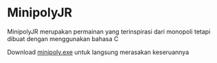 # MinipolyJR

MinipolyJR merupakan permainan yang terinspirasi dari monopoli tetapi dibuat dengan menggunakan bahasa C

Download [minipoly.exe](https://github.com/jovanshelomo/MinipolyJR/raw/main/minipoly.exe) untuk langsung merasakan keseruannya
